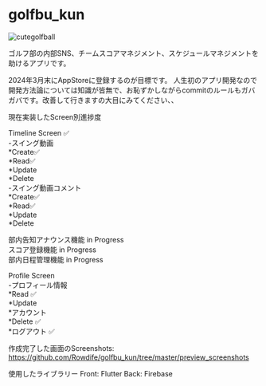 # golfbu_kun

![cutegolfball](https://github.com/Rowdife/golfbu_kun/assets/76625609/2b0c23e4-6879-4a70-b8b2-aca3f8723d6c)

ゴルフ部の内部SNS、チームスコアマネジメント、スケジュールマネジメントを助けるアプリです。

2024年3月末にAppStoreに登録するのが目標です。
人生初のアプリ開発なので開発方法論については知識が皆無で、お恥ずかしながらcommitのルールもガバガバです。改善して行きますの大目にみてください、、

現在実装したScreen別進捗度

Timeline Screen ✅  
-スイング動画  
  *Create✅  
  *Read✅  
  *Update  
  *Delete  
-スイング動画コメント  
  *Create✅  
  *Read✅  
  *Update  
  *Delete  
  
部内告知アナウンス機能 in Progress  
スコア登録機能 in Progress  
部内日程管理機能 in Progress  

Profile Screen  
-プロフィール情報  
  *Read ✅  
  *Update  
  *アカウント  
  *Delete ✅  
  *ログアウト ✅  

  作成完了した画面のScreenshots:
  https://github.com/Rowdife/golfbu_kun/tree/master/preview_screenshots

使用したライブラリー
Front: Flutter
Back: Firebase

